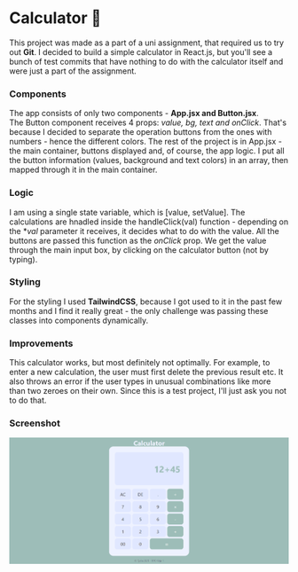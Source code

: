 # Calculator 🧮

This project was made as a part of a uni assignment, that required us to try out **Git**. I decided to build a simple calculator in React.js, but you'll see a bunch of test commits that have nothing to do with the calculator itself and were just a part of the assignment.

### Components
The app consists of only two components - **App.jsx and Button.jsx**.  
The Button component receives 4 props: *value, bg, text and onClick*. That's because I decided to separate the operation buttons from the ones with numbers - hence the different colors. The rest of the project is in App.jsx - the main container, buttons displayed and, of course, the app logic. I put all the button information (values, background and text colors) in an array, then mapped through it in the main container. 

### Logic
I am using a single state variable, which is \[value, setValue\]. The calculations are hnadled inside the handleClick(val) function - depending on the **val*  parameter it receives, it decides what to do with the value. All the buttons are passed this function as the *onClick* prop.
We get the value through the main input box, by clicking on the calculator button (not by typing). 

### Styling
For the styling I used **TailwindCSS**, because I got used to it in the past few months and I find it really great - the only challenge was passing these classes into components dynamically.

### Improvements
This calculator works, but most definitely not optimally. For example, to enter a new calculation, the user must first delete the previous result etc. It also throws an error if the user types in unusual combinations like more than two zeroes on their own. Since this is a test project, I'll just ask you not to do that.

### Screenshot
![Screenshot of the project](/screenshot.png)
